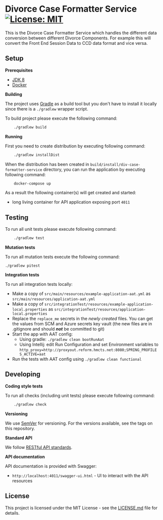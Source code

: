 # Divorce Case Formatter Service [![License: MIT](https://img.shields.io/badge/License-MIT-yellow.svg)](https://opensource.org/licenses/MIT)
This is the Divorce Case Formatter Service which handles the different data conversion between different Divorce Components.
For example this will convert the Front End Session Data to CCD data format and vice versa.

## Setup

**Prerequisites**

- [JDK 8](https://www.oracle.com/java)
- [Docker](https://www.docker.com)

**Building**

The project uses [Gradle](https://gradle.org) as a build tool but you don't have to install it locally since there is a
`./gradlew` wrapper script.

To build project please execute the following command:

```bash
    ./gradlew build
```

**Running**

First you need to create distribution by executing following command:

```bash
    ./gradlew installDist
```

When the distribution has been created in `build/install/div-case-formatter-service` directory,
you can run the application by executing following command:

```bash
    docker-compose up
```

As a result the following container(s) will get created and started:
 - long living container for API application exposing port `4011`

## Testing

To run all unit tests please execute following command:

```bash
    ./gradlew test
```


**Mutation tests**

To run all mutation tests execute the following command:

```
./gradlew pitest

```

**Integration tests**

To run all integration tests locally:

* Make a copy of `src/main/resources/example-application-aat.yml` as `src/main/resources/application-aat.yml`
* Make a copy of `src/integrationTest/resources/example-application-local.properties` as `src/integrationTest/resources/application-local.properties`
* Replace the `replace_me` secrets in the _newly created_ files. You can get the values from SCM and Azure secrets key vault (the new files are in .gitignore and should ***not*** be committed to git)
* Start the app with AAT config:
  * Using gradle: `./gradlew clean bootRunAat`
  * Using Intellij: edit Run Configuration and set Environment variables to `http_proxy=http://proxyout.reform.hmcts.net:8080;SPRING_PROFILES_ACTIVE=aat`
* Run the tests with AAT config using `./gradlew clean functional`

## Developing

**Coding style tests**

To run all checks (including unit tests) please execute following command:

```bash
    ./gradlew check
```

**Versioning**

We use [SemVer](http://semver.org/) for versioning.
For the versions available, see the tags on this repository.

**Standard API**

We follow [RESTful API standards](https://hmcts.github.io/restful-api-standards/).

**API documentation**

API documentation is provided with Swagger:
 - `http://localhost:4011/swagger-ui.html` - UI to interact with the API resources

## License

This project is licensed under the MIT License - see the [LICENSE.md](LICENSE.md) file for details.

